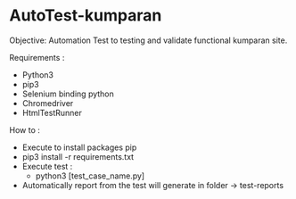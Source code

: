 # AutoTest-kumparan

Objective: Automation Test to testing and validate functional kumparan site.

Requirements :
- Python3
- pip3
- Selenium binding python
- Chromedriver
- HtmlTestRunner

How to :
- Execute to install packages pip 
- pip3 install -r requirements.txt
- Execute test :
  - python3 [test_case_name.py]
- Automatically report from the test will generate in folder -> test-reports

